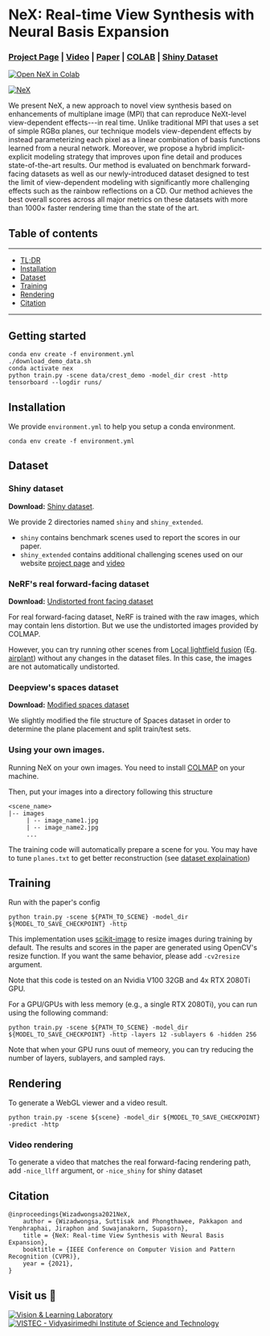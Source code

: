 # NeX: Real-time View Synthesis with Neural Basis Expansion

### [Project Page](https://nex-mpi.github.io/) | [Video](https://www.youtube.com/watch?v=HyfkF7Z-ddA) | [Paper](https://arxiv.org/pdf/2103.05606.pdf) | [COLAB](https://colab.research.google.com/drive/1hXVvYdAwLA0EFg2zrafJUE0bFgB_F7PU#scrollTo=TFbN4mrJCp8o&sandboxMode=true) | [Shiny Dataset](https://vistec-my.sharepoint.com/:f:/g/personal/pakkapon_p_s19_vistec_ac_th/EnIUhsRVJOdNsZ_4smdhye0B8z0VlxqOR35IR3bp0uGupQ?e=TsaQgM)

[![Open NeX in Colab](https://colab.research.google.com/assets/colab-badge.svg)](https://colab.research.google.com/drive/1hXVvYdAwLA0EFg2zrafJUE0bFgB_F7PU#scrollTo=TFbN4mrJCp8o&sandboxMode=true)

[![NeX](https://i.imgur.com/TfXtYdC.png)](https://www.youtube.com/watch?v=HyfkF7Z-ddA)

We present NeX, a new approach to novel view synthesis based on enhancements of multiplane image (MPI) that can reproduce NeXt-level view-dependent effects---in real time. Unlike traditional MPI that uses a set of simple RGBα planes, our technique models view-dependent effects by instead parameterizing each pixel as a linear combination of basis functions learned from a neural network. Moreover, we propose a hybrid implicit-explicit modeling strategy that improves upon fine detail and produces state-of-the-art results. Our method is evaluated on benchmark forward-facing datasets as well as our newly-introduced dataset designed to test the limit of view-dependent modeling with significantly more challenging effects such as the rainbow reflections on a CD. Our method achieves the best overall scores across all major metrics on these datasets with more than 1000× faster rendering time than the state of the art.
## Table of contents
-----
  * [TL;DR](#Getting-started)
  * [Installation](#Installation)
  * [Dataset](#Dataset)
  * [Training](#Training)
  * [Rendering](#Rendering)
  * [Citation](#citation)
------

## Getting started

```shell
conda env create -f environment.yml
./download_demo_data.sh
conda activate nex
python train.py -scene data/crest_demo -model_dir crest -http
tensorboard --logdir runs/
```

## Installation
We provide `environment.yml` to help you setup a conda environment. 

```shell
conda env create -f environment.yml
```

## Dataset
### Shiny dataset

**Download:**  [Shiny dataset](https://vistec-my.sharepoint.com/:f:/g/personal/pakkapon_p_s19_vistec_ac_th/EnIUhsRVJOdNsZ_4smdhye0B8z0VlxqOR35IR3bp0uGupQ?e=TsaQgM). 

We provide 2 directories named `shiny` and `shiny_extended`. 
- `shiny` contains benchmark scenes used to report the scores in our paper.
- `shiny_extended` contains additional challenging scenes used on our website [project page](https://nex-mpi.github.io/) and [video](https://www.youtube.com/watch?v=HyfkF7Z-ddA)


### NeRF's  real forward-facing dataset
**Download:** [Undistorted front facing dataset](https://vistec-my.sharepoint.com/:f:/g/personal/pakkapon_p_s19_vistec_ac_th/ErjPRRL9JnFIp8MN6d1jEuoB3XVoxJkffPjfoPyhHkj0dg?e=qIunN0)

For real forward-facing dataset, NeRF is trained with the raw images, which may contain lens distortion. But we use the undistorted images provided by COLMAP.

However, you can try running other scenes from [Local lightfield fusion](https://github.com/Fyusion/LLFF) (Eg. [airplant](https://github.com/Fyusion/LLFF/blob/master/imgs/viewer.gif)) without any changes in the dataset files. In this case, the images are not automatically undistorted.

### Deepview's spaces dataset
**Download:** [Modified spaces dataset](https://vistec-my.sharepoint.com/:f:/g/personal/pakkapon_p_s19_vistec_ac_th/Euiqlm45zFlItB7eJToHFUUBrIpWH3ehbyUUvpLAL5ulgg?e=Oh0JYN)

We slightly modified the file structure of Spaces dataset in order to determine the plane placement and split train/test sets. 

### Using your own images.

Running NeX on your own images. You need to install [COLMAP](https://colmap.github.io/) on your machine.

Then, put your images into a directory following this structure
```
<scene_name>
|-- images
     | -- image_name1.jpg
     | -- image_name2.jpg
     ...
```

The training code will automatically prepare a scene for you. You may have to tune `planes.txt` to get better reconstruction (see [dataset explaination](https://vistec-my.sharepoint.com/:t:/g/personal/pakkapon_p_s19_vistec_ac_th/EYBtE-X95pFLscoLFehUMtQBjrrYKQ9mxVEzKzNlDuoZLw?e=bODHZ4))


## Training

Run with the paper's config
```shell
python train.py -scene ${PATH_TO_SCENE} -model_dir ${MODEL_TO_SAVE_CHECKPOINT} -http
```

This implementation uses [scikit-image](https://scikit-image.org/) to resize images during training by default. The results and scores in the paper are generated using OpenCV's resize function. If you want the same behavior, please add `-cv2resize` argument.

Note that this code is tested on an Nvidia V100 32GB and 4x RTX 2080Ti GPU.

For a GPU/GPUs with less memory (e.g., a single RTX 2080Ti), you can run using the following command:
```shell
python train.py -scene ${PATH_TO_SCENE} -model_dir ${MODEL_TO_SAVE_CHECKPOINT} -http -layers 12 -sublayers 6 -hidden 256
```
Note that when your GPU runs ouut of memeory, you can try reducing the number of layers, sublayers, and sampled rays.

## Rendering

To generate a WebGL viewer and a video result.
```shell
python train.py -scene ${scene} -model_dir ${MODEL_TO_SAVE_CHECKPOINT} -predict -http
```

### Video rendering

To generate a video that matches the real forward-facing rendering path, add `-nice_llff` argument, or `-nice_shiny` for shiny dataset



## Citation

```
@inproceedings{Wizadwongsa2021NeX,
    author = {Wizadwongsa, Suttisak and Phongthawee, Pakkapon and Yenphraphai, Jiraphon and Suwajanakorn, Supasorn},
    title = {NeX: Real-time View Synthesis with Neural Basis Expansion},
    booktitle = {IEEE Conference on Computer Vision and Pattern Recognition (CVPR)}, 
    year = {2021},
}
```

## Visit us 🦉
[![Vision & Learning Laboratory](https://i.imgur.com/hQhkKhG.png)](https://vistec.ist/vision) [![VISTEC - Vidyasirimedhi Institute of Science and Technology](https://i.imgur.com/4wh8HQd.png)](https://vistec.ist/)
